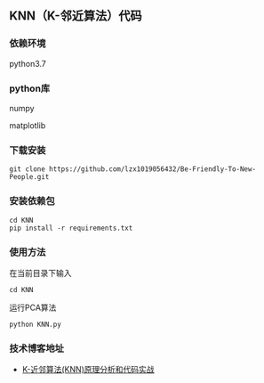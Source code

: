 ## KNN（K-邻近算法）代码


### 依赖环境

python3.7

### python库

numpy 

matplotlib

### 下载安装

```
git clone https://github.com/lzx1019056432/Be-Friendly-To-New-People.git
```

### 安装依赖包

```
cd KNN
pip install -r requirements.txt
```

### 使用方法

在当前目录下输入

```
cd KNN
```

运行PCA算法

```
python KNN.py
```


### 技术博客地址

* [K-近邻算法(KNN)原理分析和代码实战](https://blog.csdn.net/lzx159951/article/details/106138634)

